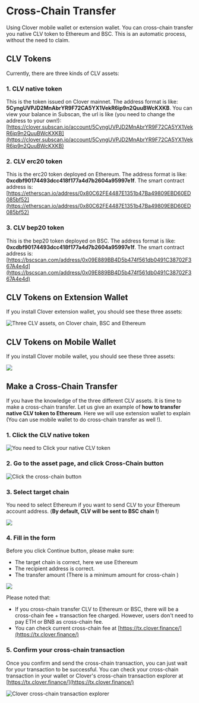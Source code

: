 # Cross-Chain Transfer

Using Clover mobile wallet or extension wallet. You can cross-chain transfer you native CLV token to Ethereum and BSC. This is an automatic process, without the need to claim.

## CLV Tokens

Currently, there are three kinds of CLV assets:

### 1. CLV native token

This is the token issued on Clover mainnet. The address format is like: **5CyngUVPJD2MnAbrYR9F72CA5YX1VekR6ip9n2QuuBWcKXKB**. You can view your balance in Subscan,  the url is like \(you need to change the address to your own!\):  [https://clover.subscan.io/account/5CyngUVPJD2MnAbrYR9F72CA5YX1VekR6ip9n2QuuBWcKXKB](https://clover.subscan.io/account/5CyngUVPJD2MnAbrYR9F72CA5YX1VekR6ip9n2QuuBWcKXKB)

### 2. CLV erc20 token

This is the erc20 token deployed on Ethereum. The address format is like: **0xcdbf90174493dcc418f177a4d7b2604a95997e1f**. The smart contract address is: [https://etherscan.io/address/0x80C62FE4487E1351b47Ba49809EBD60ED085bf52](https://etherscan.io/address/0x80C62FE4487E1351b47Ba49809EBD60ED085bf52)

### 3. CLV bep20 token

This is the bep20 token deployed on BSC. The address format is like: **0xcdbf90174493dcc418f177a4d7b2604a95997e1f**. The smart contract address is: [https://bscscan.com/address/0x09E889BB4D5b474f561db0491C38702F367A4e4d](https://bscscan.com/address/0x09E889BB4D5b474f561db0491C38702F367A4e4d)

## CLV Tokens on Extension Wallet

If you install Clover extension wallet, you should see these three assets:

![Three CLV assets, on Clover chain, BSC and Ethereum](../../.gitbook/assets/image%20%2878%29.png)

## CLV Tokens on Mobile Wallet

If you install Clover mobile wallet, you should see these three assets:

![](../../.gitbook/assets/image%20%2880%29.png)

## Make a Cross-Chain Transfer

If you have the knowledge of the three different CLV assets. It is time to make a cross-chain transfer. Let us give an example of **how to transfer native CLV token to Ethereum**. Here we will use extension wallet to explain \(You can use mobile wallet to do cross-chain transfer as well !\).

### 1. Click the CLV native token

![You need to Click your native CLV token](../../.gitbook/assets/image%20%2881%29.png)

### 2. Go to the asset page, and click Cross-Chain button

![Click the cross-chain button](../../.gitbook/assets/image%20%2879%29.png)

### 3. Select target chain

You need to select Ethereum if you want to send CLV to your Ethereum account address. \(**By default, CLV will be sent to BSC chain !**\)

![](../../.gitbook/assets/image%20%2883%29.png)

### 4. Fill in the form

Before you click Continue button, please make sure:

* The target chain is correct,  here we use Ethereum
* The recipient address is correct.
* The transfer amount \(There is a minimum amount for cross-chain \)

![](../../.gitbook/assets/image%20%2882%29.png)

Please noted that: 

* If you cross-chain transfer CLV to Ethereum or BSC, there will be a cross-chain fee + transaction fee charged.  However, users don't need to pay ETH or BNB as cross-chain fee.
* You can check current cross-chain fee at [https://tx.clover.finance/](https://tx.clover.finance/)

### 5. Confirm your cross-chain transaction

Once you confirm and send the cross-chain transaction, you can just wait for your transaction to be successful. You can check your cross-chain transaction in your wallet or Clover's cross-chain transaction explorer at [https://tx.clover.finance/](https://tx.clover.finance/)

![Clover cross-chain transaction explorer](../../.gitbook/assets/image%20%2877%29.png)

